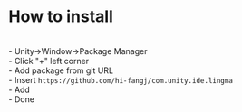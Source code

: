 # How to install

<br>
- Unity->Window->Package Manager<br>
- Click "+" left corner<br>
- Add package from git URL<br>
- Insert <code>https://github.com/hi-fangj/com.unity.ide.lingma</code><br>
- Add<br>
- Done
